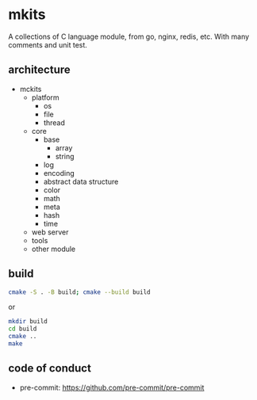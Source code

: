# mkits

A collections of C language module, from go, nginx, redis, etc. With many
comments and unit test.

## architecture

- mckits
  - platform
    - os
    - file
    - thread
  - core
    - base
      - array
      - string
    - log
    - encoding
    - abstract data structure
    - color
    - math
    - meta
    - hash
    - time
  - web server
  - tools
  - other module

## build

```sh
cmake -S . -B build; cmake --build build
```

or

```sh
mkdir build
cd build
cmake ..
make
```

## code of conduct

- pre-commit: <https://github.com/pre-commit/pre-commit>
